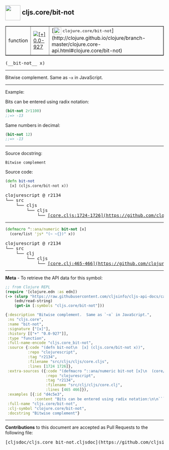 ## <img width="48px" valign="middle" src="http://i.imgur.com/Hi20huC.png"> cljs.core/bit-not

 <table border="1">
<tr>

<td>function</td>
<td><a href="https://github.com/cljsinfo/cljs-api-docs/tree/0.0-927"><img valign="middle" alt="[+] 0.0-927" src="https://img.shields.io/badge/+-0.0--927-lightgrey.svg"></a> </td>
<td>
[<img height="24px" valign="middle" src="http://i.imgur.com/1GjPKvB.png"> <samp>clojure.core/bit-not</samp>](http://clojure.github.io/clojure/branch-master/clojure.core-api.html#clojure.core/bit-not)
</td>
</tr>
</table>

 <samp>
(__bit-not__ x)<br>
</samp>

---

Bitwise complement.  Same as `~x` in JavaScript.

---

Example:

Bits can be entered using radix notation:

```clj
(bit-not 2r1100)
;;=> -13
```

Same numbers in decimal:

```clj
(bit-not 12)
;;=> -13
```

---


Source docstring:

```
Bitwise complement
```

Source code:

```clj
(defn bit-not
  [x] (cljs.core/bit-not x))
```

 <pre>
clojurescript @ r2134
└── src
    └── cljs
        └── cljs
            └── <ins>[core.cljs:1724-1726](https://github.com/clojure/clojurescript/blob/r2134/src/cljs/cljs/core.cljs#L1724-L1726)</ins>
</pre>


---

```clj
(defmacro ^::ana/numeric bit-not [x]
  (core/list 'js* "(~ ~{})" x))
```

 <pre>
clojurescript @ r2134
└── src
    └── clj
        └── cljs
            └── <ins>[core.clj:465-466](https://github.com/clojure/clojurescript/blob/r2134/src/clj/cljs/core.clj#L465-L466)</ins>
</pre>

---

__Meta__ - To retrieve the API data for this symbol:

```clj
;; from Clojure REPL
(require '[clojure.edn :as edn])
(-> (slurp "https://raw.githubusercontent.com/cljsinfo/cljs-api-docs/catalog/cljs-api.edn")
    (edn/read-string)
    (get-in [:symbols "cljs.core/bit-not"]))
```

```clj
{:description "Bitwise complement.  Same as `~x` in JavaScript.",
 :ns "cljs.core",
 :name "bit-not",
 :signature ["[x]"],
 :history [["+" "0.0-927"]],
 :type "function",
 :full-name-encode "cljs.core_bit-not",
 :source {:code "(defn bit-not\n  [x] (cljs.core/bit-not x))",
          :repo "clojurescript",
          :tag "r2134",
          :filename "src/cljs/cljs/core.cljs",
          :lines [1724 1726]},
 :extra-sources ({:code "(defmacro ^::ana/numeric bit-not [x]\n  (core/list 'js* \"(~ ~{})\" x))",
                  :repo "clojurescript",
                  :tag "r2134",
                  :filename "src/clj/cljs/core.clj",
                  :lines [465 466]}),
 :examples [{:id "d4c5e3",
             :content "Bits can be entered using radix notation:\n\n```clj\n(bit-not 2r1100)\n;;=> -13\n```\n\nSame numbers in decimal:\n\n```clj\n(bit-not 12)\n;;=> -13\n```"}],
 :full-name "cljs.core/bit-not",
 :clj-symbol "clojure.core/bit-not",
 :docstring "Bitwise complement"}

```

---

__Contributions__ to this document are accepted as Pull Requests to the following file:

 <pre>
[cljsdoc/cljs.core_bit-not.cljsdoc](https://github.com/cljsinfo/cljs-api-docs/blob/master/cljsdoc/cljs.core_bit-not.cljsdoc)
</pre>

